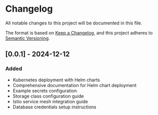 # Changelog

All notable changes to this project will be documented in this file.

The format is based on [Keep a Changelog](https://keepachangelog.com/en/1.0.0/),
and this project adheres to [Semantic Versioning](https://semver.org/spec/v2.0.0.html).

## [0.0.1] - 2024-12-12

### Added

- Kubernetes deployment with Helm charts
- Comprehensive documentation for Helm chart deployment
- Example secrets configuration
- Storage class configuration guide
- Istio service mesh integration guide
- Database credentials setup instructions
